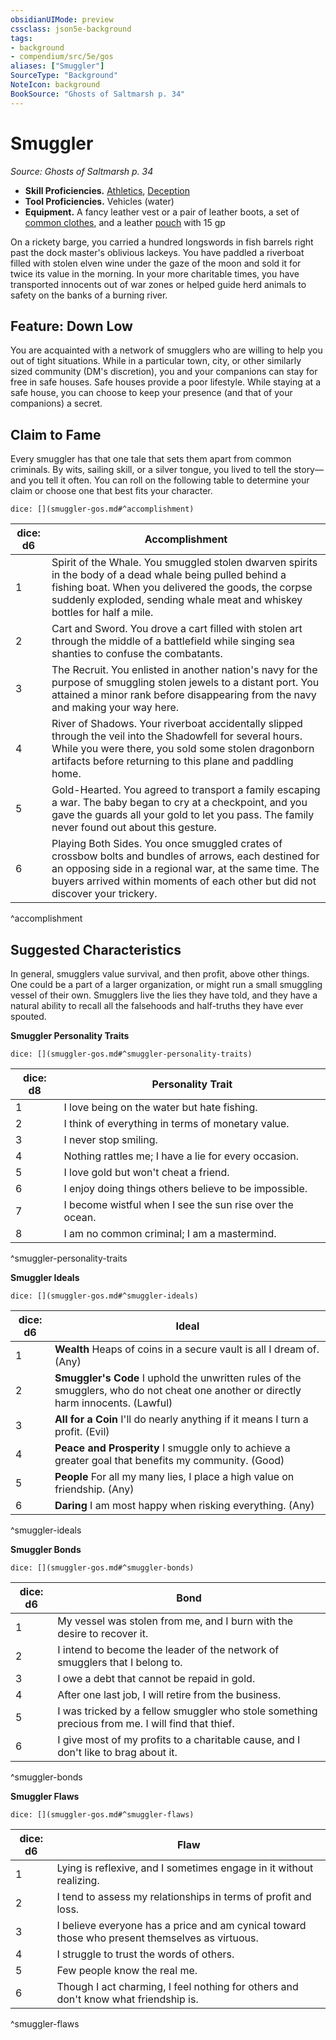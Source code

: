 ```yaml
---
obsidianUIMode: preview
cssclass: json5e-background
tags:
- background
- compendium/src/5e/gos
aliases: ["Smuggler"]
SourceType: "Background"
NoteIcon: background
BookSource: "Ghosts of Saltmarsh p. 34"
---
```

# Smuggler
*Source: Ghosts of Saltmarsh p. 34*  

- **Skill Proficiencies.** [Athletics](/2-Mechanics/CLI/rules/skills.md#Athletics), [Deception](/2-Mechanics/CLI/rules/skills.md#Deception)  
- **Tool Proficiencies.** Vehicles (water)  
- **Equipment.** A fancy leather vest or a pair of leather boots, a set of [common clothes](/2-Mechanics/CLI/items/common-clothes.md), and a leather [pouch](/2-Mechanics/CLI/items/pouch.md) with 15 gp  

On a rickety barge, you carried a hundred longswords in fish barrels right past the dock master's oblivious lackeys. You have paddled a riverboat filled with stolen elven wine under the gaze of the moon and sold it for twice its value in the morning. In your more charitable times, you have transported innocents out of war zones or helped guide herd animals to safety on the banks of a burning river.

## Feature: Down Low

You are acquainted with a network of smugglers who are willing to help you out of tight situations. While in a particular town, city, or other similarly sized community (DM's discretion), you and your companions can stay for free in safe houses. Safe houses provide a poor lifestyle. While staying at a safe house, you can choose to keep your presence (and that of your companions) a secret.

## Claim to Fame

Every smuggler has that one tale that sets them apart from common criminals. By wits, sailing skill, or a silver tongue, you lived to tell the story—and you tell it often. You can roll on the following table to determine your claim or choose one that best fits your character.

`dice: [](smuggler-gos.md#^accomplishment)`

| dice: d6 | Accomplishment |
|----------|----------------|
| 1 | Spirit of the Whale. You smuggled stolen dwarven spirits in the body of a dead whale being pulled behind a fishing boat. When you delivered the goods, the corpse suddenly exploded, sending whale meat and whiskey bottles for half a mile. |
| 2 | Cart and Sword. You drove a cart filled with stolen art through the middle of a battlefield while singing sea shanties to confuse the combatants. |
| 3 | The Recruit. You enlisted in another nation's navy for the purpose of smuggling stolen jewels to a distant port. You attained a minor rank before disappearing from the navy and making your way here. |
| 4 | River of Shadows. Your riverboat accidentally slipped through the veil into the Shadowfell for several hours. While you were there, you sold some stolen dragonborn artifacts before returning to this plane and paddling home. |
| 5 | Gold-Hearted. You agreed to transport a family escaping a war. The baby began to cry at a checkpoint, and you gave the guards all your gold to let you pass. The family never found out about this gesture. |
| 6 | Playing Both Sides. You once smuggled crates of crossbow bolts and bundles of arrows, each destined for an opposing side in a regional war, at the same time. The buyers arrived within moments of each other but did not discover your trickery. |
^accomplishment

## Suggested Characteristics

In general, smugglers value survival, and then profit, above other things. One could be a part of a larger organization, or might run a small smuggling vessel of their own. Smugglers live the lies they have told, and they have a natural ability to recall all the falsehoods and half-truths they have ever spouted.

**Smuggler Personality Traits**

`dice: [](smuggler-gos.md#^smuggler-personality-traits)`

| dice: d8 | Personality Trait |
|----------|-------------------|
| 1 | I love being on the water but hate fishing. |
| 2 | I think of everything in terms of monetary value. |
| 3 | I never stop smiling. |
| 4 | Nothing rattles me; I have a lie for every occasion. |
| 5 | I love gold but won't cheat a friend. |
| 6 | I enjoy doing things others believe to be impossible. |
| 7 | I become wistful when I see the sun rise over the ocean. |
| 8 | I am no common criminal; I am a mastermind. |
^smuggler-personality-traits

**Smuggler Ideals**

`dice: [](smuggler-gos.md#^smuggler-ideals)`

| dice: d6 | Ideal |
|----------|-------|
| 1 | **Wealth** Heaps of coins in a secure vault is all I dream of. (Any) |
| 2 | **Smuggler's Code** I uphold the unwritten rules of the smugglers, who do not cheat one another or directly harm innocents. (Lawful) |
| 3 | **All for a Coin** I'll do nearly anything if it means I turn a profit. (Evil) |
| 4 | **Peace and Prosperity** I smuggle only to achieve a greater goal that benefits my community. (Good) |
| 5 | **People** For all my many lies, I place a high value on friendship. (Any) |
| 6 | **Daring** I am most happy when risking everything. (Any) |
^smuggler-ideals

**Smuggler Bonds**

`dice: [](smuggler-gos.md#^smuggler-bonds)`

| dice: d6 | Bond |
|----------|------|
| 1 | My vessel was stolen from me, and I burn with the desire to recover it. |
| 2 | I intend to become the leader of the network of smugglers that I belong to. |
| 3 | I owe a debt that cannot be repaid in gold. |
| 4 | After one last job, I will retire from the business. |
| 5 | I was tricked by a fellow smuggler who stole something precious from me. I will find that thief. |
| 6 | I give most of my profits to a charitable cause, and I don't like to brag about it. |
^smuggler-bonds

**Smuggler Flaws**

`dice: [](smuggler-gos.md#^smuggler-flaws)`

| dice: d6 | Flaw |
|----------|------|
| 1 | Lying is reflexive, and I sometimes engage in it without realizing. |
| 2 | I tend to assess my relationships in terms of profit and loss. |
| 3 | I believe everyone has a price and am cynical toward those who present themselves as virtuous. |
| 4 | I struggle to trust the words of others. |
| 5 | Few people know the real me. |
| 6 | Though I act charming, I feel nothing for others and don't know what friendship is. |
^smuggler-flaws
